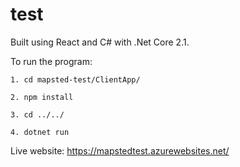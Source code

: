 # test


Built using React and C# with .Net Core 2.1. 



To run the program:
```
1. cd mapsted-test/ClientApp/
```
```
2. npm install
```
```
3. cd ../../
```
```
4. dotnet run
```



Live website: https://mapstedtest.azurewebsites.net/
